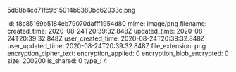 5d68b4cd71fc9b15014b6380bd62033c.png

id: f8c85169b5184eb79070dafff1954d80
mime: image/png
filename: 
created_time: 2020-08-24T20:39:32.848Z
updated_time: 2020-08-24T20:39:32.848Z
user_created_time: 2020-08-24T20:39:32.848Z
user_updated_time: 2020-08-24T20:39:32.848Z
file_extension: png
encryption_cipher_text: 
encryption_applied: 0
encryption_blob_encrypted: 0
size: 200200
is_shared: 0
type_: 4